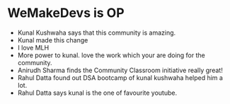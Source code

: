 # WeMakeDevs is OP

- Kunal Kushwaha says that this community is amazing.
- Kunal made this change
- I love MLH
- More power to kunal. love the work which your are doing for the community.
- Anirudh Sharma finds the Community Classroom initiative really great!
- Rahul Datta found out DSA bootcamp of kunal kushwaha helped him a lot.
- Rahul Datta says kunal is the one of favourite youtube.

